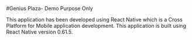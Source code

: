 #Genius Plaza- Demo Purpose Only

This application has been developed using React Native which is a Cross Platform for Mobile application development.
This application is built using React Native version 0.61.5.
